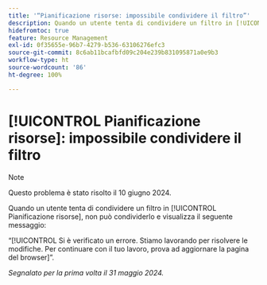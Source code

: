 ```yaml
---
title: '“Pianificazione risorse: impossibile condividere il filtro”'
description: Quando un utente tenta di condividere un filtro in [!UICONTROL Pianificazione risorse], non può condividerlo e visualizza un messaggio di errore.
hidefromtoc: true
feature: Resource Management
exl-id: 0f35655e-96b7-4279-b536-63106276efc3
source-git-commit: 8c6ab11bcafbfd09c204e239b831095871a0e9b3
workflow-type: ht
source-wordcount: '86'
ht-degree: 100%

---
```


# [!UICONTROL Pianificazione risorse]: impossibile condividere il filtro

>[!NOTE]
>
>Questo problema è stato risolto il 10 giugno 2024.

Quando un utente tenta di condividere un filtro in [!UICONTROL Pianificazione risorse], non può condividerlo e visualizza il seguente messaggio:

“[!UICONTROL Si è verificato un errore. Stiamo lavorando per risolvere le modifiche. Per continuare con il tuo lavoro, prova ad aggiornare la pagina del browser]”.

_Segnalato per la prima volta il 31 maggio 2024._
